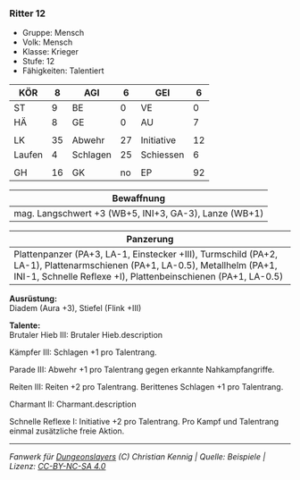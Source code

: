 ### Ritter 12  
- Gruppe: Mensch  
- Volk: Mensch  
- Klasse: Krieger  
- Stufe: 12  
- Fähigkeiten: Talentiert  


| KÖR | 8 | AGI | 6 | GEI | 6 |
| --- | --- | --- | --- | --- | --- |
| ST | 9 | BE | 0 | VE | 0 |
| HÄ | 8 | GE | 0 | AU | 7 |
|  |  |  |  |  |  |
| LK | 35 | Abwehr | 27 | Initiative | 12 |
| Laufen | 4 | Schlagen | 25 | Schiessen | 6 |
|  |  |  |  |  |  |
| GH | 16 | GK | no | EP | 92 |


| Bewaffnung |
| --- |
| mag. Langschwert +3 (WB+5, INI+3, GA-3), Lanze (WB+1) |


| Panzerung |
| --- |
| Plattenpanzer (PA+3, LA-1, Einstecker +III), Turmschild (PA+2, LA-1), Plattenarmschienen (PA+1, LA-0.5), Metallhelm (PA+1, INI-1, Schnelle Reflexe +I), Plattenbeinschienen (PA+1, LA-0.5) |


**Ausrüstung:**  
Diadem (Aura +3), Stiefel (Flink +III)

**Talente:**  
Brutaler Hieb III: Brutaler Hieb.description

Kämpfer III: Schlagen +1 pro Talentrang.

Parade III: Abwehr +1 pro Talentrang gegen erkannte Nahkampfangriffe.

Reiten III: Reiten +2 pro Talentrang. Berittenes Schlagen +1 pro Talentrang.

Charmant II: Charmant.description

Schnelle Reflexe I: Initiative +2 pro Talentrang. Pro Kampf und Talentrang einmal zusätzliche freie Aktion.





___
*Fanwerk für [Dungeonslayers](https://www.dungeonslayers.net/) (C) Christian Kennig | Quelle: Beispiele | Lizenz: [CC-BY-NC-SA 4.0](https://creativecommons.org/licenses/by-nc-sa/4.0/deed.de)*